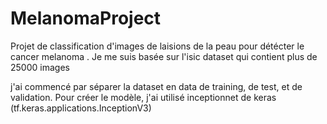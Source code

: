 # MelanomaProject
Projet de classification d'images de laisions de la peau pour détécter le cancer melanoma .
Je me suis basée sur l'isic dataset qui contient plus de 25000 images

j'ai commencé par séparer la dataset en data de training, de test, et de validation.
Pour créer le modèle, j'ai utilisé inceptionnet de keras (tf.keras.applications.InceptionV3)
